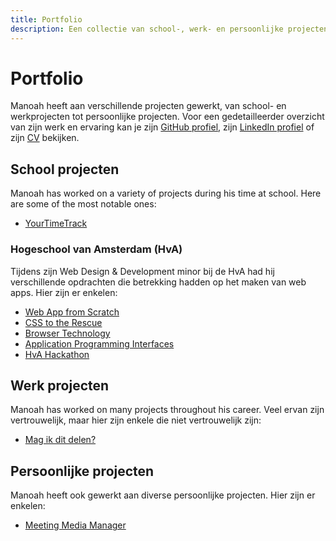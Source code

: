 ```yaml
---
title: Portfolio
description: Een collectie van school-, werk- en persoonlijke projecten waar Manoah over de jaren aan gewerkt heeft.
---
```


# Portfolio

Manoah heeft aan verschillende projecten gewerkt, van school- en werkprojecten tot persoonlijke projecten. Voor een gedetailleerder overzicht van zijn werk en ervaring kan je zijn [GitHub profiel](https://github.com/mtdvlpr), zijn [LinkedIn profiel](https://www.linkedin.com/in/manoaht/) of zijn [CV](https://rxresu.me/manoah/cv) bekijken.

## School projecten

Manoah has worked on a variety of projects during his time at school. Here are some of the most notable ones:

- [YourTimeTrack](/en/projects/your-time-track)

### Hogeschool van Amsterdam (HvA)

Tijdens zijn Web Design & Development minor bij de HvA had hij verschillende opdrachten die betrekking hadden op het maken van web apps. Hier zijn er enkelen:

- [Web App from Scratch](/nl/projects/hva/wafs)
- [CSS to the Rescue](/nl/projects/hva/css-to-the-rescue)
- [Browser Technology](/nl/projects/hva/browser-technology)
- [Application Programming Interfaces](/nl/projects/hva/apis)
- [HvA Hackathon](/nl/projects/hva/hva-hackathon)

## Werk projecten

Manoah has worked on many projects throughout his career. Veel ervan zijn vertrouwelijk, maar hier zijn enkele die niet vertrouwelijk zijn:

- [Mag ik dit delen?](/nl/projects/mag-ik-dit-delen)

## Persoonlijke projecten

Manoah heeft ook gewerkt aan diverse persoonlijke projecten. Hier zijn er enkelen:

- [Meeting Media Manager](/nl/projects/m3)
